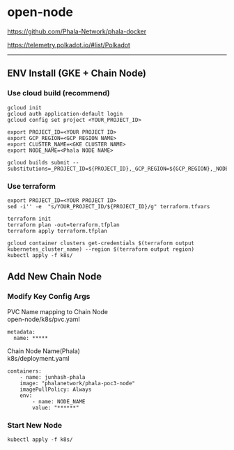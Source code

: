 # open-node
https://github.com/Phala-Network/phala-docker     

https://telemetry.polkadot.io/#list/Polkadot

---
## ENV Install (GKE + Chain Node)
### Use cloud build (recommend)
```
gcloud init
gcloud auth application-default login
gcloud config set project <YOUR_PROJECT_ID>

export PROJECT_ID=<YOUR PROJECT ID>
export GCP_REGION=<GCP REGION NAME>
export CLUSTER_NAME=<GKE CLUSTER NAME>
export NODE_NAME=<Phala NODE NAME>

gcloud builds submit --substitutions=_PROJECT_ID=${PROJECT_ID},_GCP_REGION=${GCP_REGION},_NODE_NAME=${NODE_NAME},_CLUSTER_NAME=${CLUSTER_NAME}
```

### Use terraform
```
export PROJECT_ID=<YOUR PROJECT ID>
sed -i'' -e  "s/YOUR_PROJECT_ID/${PROJECT_ID}/g" terraform.tfvars

terraform init
terraform plan -out=terraform.tfplan
terraform apply terraform.tfplan

gcloud container clusters get-credentials $(terraform output kubernetes_cluster_name) --region $(terraform output region)
kubectl apply -f k8s/
```
## Add New Chain Node
### Modify Key Config Args
PVC Name mapping to Chain Node  
open-node/k8s/pvc.yaml
```
metadata:
  name: *****
```
Chain Node Name(Phala)   
k8s/deployment.yaml
```
containers:
    - name: junhash-phala
    image: "phalanetwork/phala-poc3-node"
    imagePullPolicy: Always
    env:
        - name: NODE_NAME
        value: "******"
```
### Start New Node
```
kubectl apply -f k8s/
```
